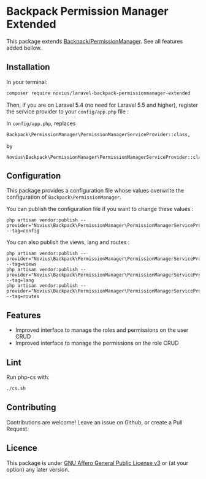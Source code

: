# Backpack Permission Manager Extended

This package extends [Backpack/PermissionManager](https://github.com/Laravel-Backpack/PermissionManager). See all features added bellow.

## Installation

In your terminal:

```sh
composer require novius/laravel-backpack-permissionmanager-extended
```

Then, if you are on Laravel 5.4 (no need for Laravel 5.5 and higher), register the service provider to your `config/app.php` file :

In `config/app.php`, replaces

```php?start_inline=1
Backpack\PermissionManager\PermissionManagerServiceProvider::class,
```

by

```php?start_inline=1
Novius\Backpack\PermissionManager\PermissionManagerServiceProvider::class,
```

## Configuration

This package provides a configuration file whose values overwrite the configuration of `Backpack\PermissionManager`.

You can publish the configuration file if you want to change these values :
```
php artisan vendor:publish --provider="Novius\Backpack\PermissionManager\PermissionManagerServiceProvider" --tag=config
```

You can also publish the views, lang and routes :
```
php artisan vendor:publish --provider="Novius\Backpack\PermissionManager\PermissionManagerServiceProvider" --tag=views
php artisan vendor:publish --provider="Novius\Backpack\PermissionManager\PermissionManagerServiceProvider" --tag=lang
php artisan vendor:publish --provider="Novius\Backpack\PermissionManager\PermissionManagerServiceProvider" --tag=routes
```

## Features

* Improved interface to manage the roles and permissions on the user CRUD
* Improved interface to manage the permissions on the role CRUD

## Lint

Run php-cs with:

```sh
./cs.sh
```

## Contributing

Contributions are welcome!
Leave an issue on Github, or create a Pull Request.

## Licence

This package is under [GNU Affero General Public License v3](http://www.gnu.org/licenses/agpl-3.0.html) or (at your option) any later version.
